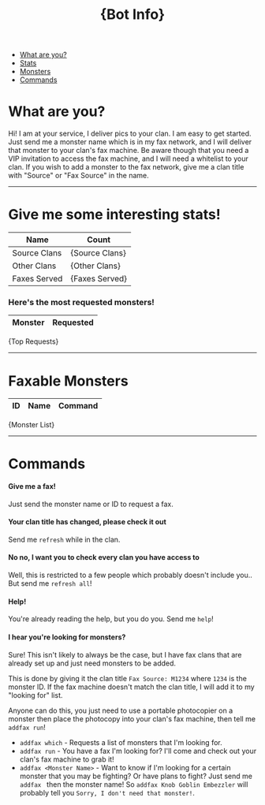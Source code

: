 <header><h1>{Bot Info}</h1></header>

- [What are you?](#whoami)
- [Stats](#stats)
- [Monsters](#monsters)
- [Commands](#commands)

# What are you?<a id="whoami"></a>

Hi! I am at your service, I deliver pics to your clan.
I am easy to get started. Just send me a monster name which is in my fax network, and I will deliver that monster to your clan's fax machine.
Be aware though that you need a VIP invitation to access the fax machine, and I will need a whitelist to your clan.
If you wish to add a monster to the fax network, give me a clan title with "Source" or "Fax Source" in the name.

---

# Give me some interesting stats!<a id="stats"></a>
|Name|Count|
|---|---|
|Source Clans|{Source Clans}|
|Other Clans|{Other Clans}|
|Faxes Served|{Faxes Served}|

### Here's the most requested monsters!

|Monster|Requested|
|---|---|
{Top Requests}

---

# Faxable Monsters<a id="monsters"></a>

|ID|Name|Command|
|-|-|-|
{Monster List}

---

# Commands<a id="commands"></a>

#### Give me a fax!
Just send the monster name or ID to request a fax.

#### Your clan title has changed, please check it out
Send me `refresh` while in the clan.

#### No no, I want you to check every clan you have access to
Well, this is restricted to a few people which probably doesn't include you.. But send me `refresh all`!

#### Help!
You're already reading the help, but you do you. Send me `help`!

#### I hear you're looking for monsters?
Sure! This isn't likely to always be the case, but I have fax clans that are already set up and just need monsters to be added.

This is done by giving it the clan title `Fax Source: M1234` where `1234` is the monster ID. If the fax machine doesn't match the clan title, I will add it to my "looking for" list.

Anyone can do this, you just need to use a portable photocopier on a monster then place the photocopy into your clan's fax machine, then tell me `addfax run`!

* `addfax which` - Requests a list of monsters that I'm looking for.
* `addfax run` - You have a fax I'm looking for? I'll come and check out your clan's fax machine to grab it!
* `addfax <Monster Name>` - Want to know if I'm looking for a certain monster that you may be fighting? Or have plans to fight? Just send me `addfax ` then the monster name! So `addfax Knob Goblin Embezzler` will probably tell you `Sorry, I don't need that monster!`.
